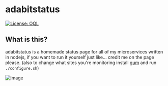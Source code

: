 <!--
# README.md
# cmdada/adabitstatus
-->
adabitstatus
=================
<a href="https://oql.avris.it/license/v1.1" target="_blank" rel="noopener"><img src="https://badgers.space/badge/License/OQL/pink" alt="License: OQL" style="vertical-align: middle;"/></a>

What is this?
--------------------------
adabitstatus is a homemade status page for all of my microservices written in nodejs, if you want to run it yourself just like... credit me on the page please. (also to change what sites you're monitoring install [gum](https://github.com/charmbracelet/gum) and run ```./configure.sh```)

![image](https://github.com/user-attachments/assets/daaa4307-26d9-41af-ad93-a7b46ca97b44)
